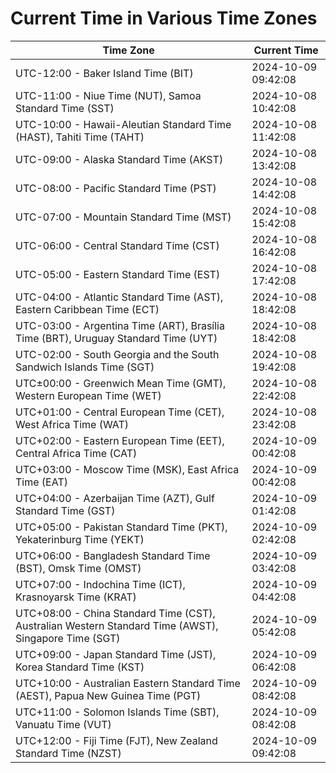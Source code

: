 # Current Time in Various Time Zones

| Time Zone | Current Time |
|-----------|--------------|
| UTC-12:00 - Baker Island Time (BIT) | 2024-10-09 09:42:08 |
| UTC-11:00 - Niue Time (NUT), Samoa Standard Time (SST) | 2024-10-08 10:42:08 |
| UTC-10:00 - Hawaii-Aleutian Standard Time (HAST), Tahiti Time (TAHT) | 2024-10-08 11:42:08 |
| UTC-09:00 - Alaska Standard Time (AKST) | 2024-10-08 13:42:08 |
| UTC-08:00 - Pacific Standard Time (PST) | 2024-10-08 14:42:08 |
| UTC-07:00 - Mountain Standard Time (MST) | 2024-10-08 15:42:08 |
| UTC-06:00 - Central Standard Time (CST) | 2024-10-08 16:42:08 |
| UTC-05:00 - Eastern Standard Time (EST) | 2024-10-08 17:42:08 |
| UTC-04:00 - Atlantic Standard Time (AST), Eastern Caribbean Time (ECT) | 2024-10-08 18:42:08 |
| UTC-03:00 - Argentina Time (ART), Brasília Time (BRT), Uruguay Standard Time (UYT) | 2024-10-08 18:42:08 |
| UTC-02:00 - South Georgia and the South Sandwich Islands Time (SGT) | 2024-10-08 19:42:08 |
| UTC±00:00 - Greenwich Mean Time (GMT), Western European Time (WET) | 2024-10-08 22:42:08 |
| UTC+01:00 - Central European Time (CET), West Africa Time (WAT) | 2024-10-08 23:42:08 |
| UTC+02:00 - Eastern European Time (EET), Central Africa Time (CAT) | 2024-10-09 00:42:08 |
| UTC+03:00 - Moscow Time (MSK), East Africa Time (EAT) | 2024-10-09 00:42:08 |
| UTC+04:00 - Azerbaijan Time (AZT), Gulf Standard Time (GST) | 2024-10-09 01:42:08 |
| UTC+05:00 - Pakistan Standard Time (PKT), Yekaterinburg Time (YEKT) | 2024-10-09 02:42:08 |
| UTC+06:00 - Bangladesh Standard Time (BST), Omsk Time (OMST) | 2024-10-09 03:42:08 |
| UTC+07:00 - Indochina Time (ICT), Krasnoyarsk Time (KRAT) | 2024-10-09 04:42:08 |
| UTC+08:00 - China Standard Time (CST), Australian Western Standard Time (AWST), Singapore Time (SGT) | 2024-10-09 05:42:08 |
| UTC+09:00 - Japan Standard Time (JST), Korea Standard Time (KST) | 2024-10-09 06:42:08 |
| UTC+10:00 - Australian Eastern Standard Time (AEST), Papua New Guinea Time (PGT) | 2024-10-09 08:42:08 |
| UTC+11:00 - Solomon Islands Time (SBT), Vanuatu Time (VUT) | 2024-10-09 08:42:08 |
| UTC+12:00 - Fiji Time (FJT), New Zealand Standard Time (NZST) | 2024-10-09 09:42:08 |
